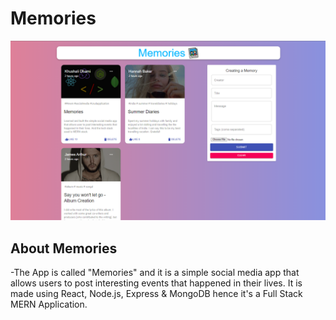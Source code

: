 # Memories

![Memoriea](Img/Memroies.png)

## About Memories

 -The App is called "Memories" and it is a simple social media app that allows users to post interesting events that happened in their lives. It is made using React, Node.js, Express & MongoDB hence it's a Full Stack MERN Application.
